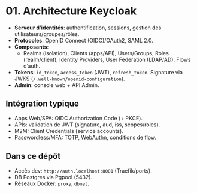 # 01. Architecture Keycloak

- **Serveur d’identités**: authentification, sessions, gestion des utilisateurs/groupes/rôles.
- **Protocoles**: OpenID Connect (OIDC)/OAuth2, SAML 2.0.
- **Composants**:
  - Realms (isolation), Clients (apps/API), Users/Groups, Roles (realm/client), Identity Providers, User Federation (LDAP/AD), Flows d’auth.
- **Tokens**: `id_token`, `access_token` (JWT), `refresh_token`. Signature via JWKS (`/.well-known/openid-configuration`).
- **Admin**: console web + API Admin.

## Intégration typique
- Apps Web/SPA: OIDC Authorization Code (+ PKCE).
- APIs: validation de JWT (signature, aud, iss, scopes/roles).
- M2M: Client Credentials (service accounts).
- Passwordless/MFA: TOTP, WebAuthn, conditions de flow.

## Dans ce dépôt
- Accès dev: `http://auth.localhost:8081` (Traefik/ports). 
- DB Postgres via Pgpool (5432). 
- Réseaux Docker: `proxy`, `dbnet`.
